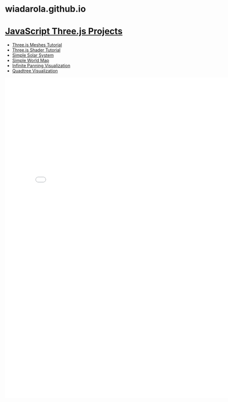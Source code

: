# wiadarola.github.io

<h1><u>JavaScript Three.js Projects</u></h1>

<ul>
  <li><a href="https://wiadarola.github.io/threejs-meshes-tutorial">Three.js Meshes Tutorial</a></li>
  <li><a href="https://wiadarola.github.io/threejs-shader-tutorial">Three.js Shader Tutorial</a></li>
  <li><a href="https://wiadarola.github.io/simple-solar-system">Simple Solar System</a></li>
  <li><a href="https://wiadarola.github.io/simple-world-map">Simple World Map</a></li>
  <li><a href="https://wiadarola.github.io/infinite-panning-visualization">Infinite Panning Visualization</a></li>
  <li><a href="https://wiadarola.github.io/quadtree-visualization">Quadtree Visualization</a></li>
  </ul>

<embed src="Resume.pdf" width="800px" height="1050px" />

